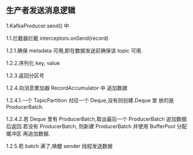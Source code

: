 ## 生产者发送消息逻辑
1.KafkaProducer.send() 中

1.1.拦截器拦截 interceptors.onSend(record)

1.2.1.确保 metadata 可用,即在数据发送前确保该 topic 可用.

1.2.2.序列化 key, value

1.2.3.返回分区号

1.2.4.向消息累加器 RecordAccumulator 中 追加数据

1.2.4.1.一个 TopicPartition 对应一个 Deque,没有则创建.Deque 里 放的是 ProducerBatch.

1.2.4.2.若 Deque 里有 ProducerBatch,取出最后一个 ProducerBatch 追加数据后返回.若没有 ProducerBatch, 则新建 ProducerBatch 并使用 BufferPool 分配缓冲区 再追加数据.

1.2.5.若 batch 满了,唤醒 sender 线程发送数据
